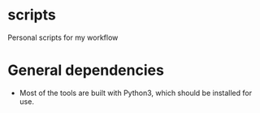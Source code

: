 # scripts
Personal scripts for my workflow

# General dependencies
* Most of the tools are built with Python3, which should be installed for use.

